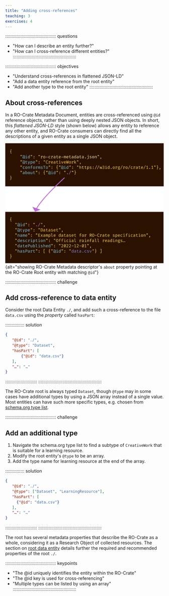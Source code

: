 ```yaml
---
title: "Adding cross-references"
teaching: 3
exercises: 4
---
```

:::::::::::::::::::::::::::::::::::::::: questions
- "How can I describe an entity further?"
- "How can I cross-reference different entities?"
::::::::::::::::::::::::::::::::::::::::::::::::::

:::::::::::::::::::::::::::::::::::::::: objectives
- "Understand cross-references in flattened JSON-LD"
- "Add a data entity reference from the root entity"
- "Add another type to the root entity"
::::::::::::::::::::::::::::::::::::::::::::::::::



## About cross-references

In a RO-Crate Metadata Document,
entities are cross-referenced using `@id` reference objects,
rather than using deeply nested JSON objects.
In short, this _flattened JSON-LD_ style (shown below) allows any entity to reference any other entity,
and RO-Crate consumers can directly find all the descriptions of a given entity as a single JSON object. 

![JSON block with id `ro-crate-metadata.json` has some attributes, `conformsTo` RO-Crate 1.2, and `about` referencing id `./`. In second JSON block with id <code>./</code> we see additional attributes such as its name and description.](fig/introduction-figure-1.svg){alt="showing RO-Crate Metadata descriptor's `about` property pointing at the RO-Crate Root entity with matching `@id`"}

:::::::::::::::::::::::::::::::::::::::: challenge
## Add cross-reference to data entity

Consider the root Data Entity `./`,
and add such a cross-reference to the file `data.csv` using the _property_ called `hasPart`:

:::::::::::::::  solution
```json
{
   "@id": "./",
   "@type": "Dataset",
   "hasPart": [ 
       {"@id": "data.csv"} 
   ],
   "…": "…"
}
```
:::::::::::::::::::::::::
::::::::::::::::::::::::::::::::::::::::::::::::::


The RO-Crate root is always typed `Dataset`,
though `@type` may in some cases have additional types by using a JSON array instead of a single value.
Most entities can have such more specific types,
e.g. chosen from [schema.org type list](https://schema.org/docs/full.html).

:::::::::::::::::::::::::::::::::::::::: challenge
## Add an additional type

1. Navigate the schema.org type list to find a subtype of `CreativeWork` that is suitable for a learning resource.
2. Modify the root entity's `@type` to be an array.
3. Add the type name for learning resource at the end of the array.

:::::::::::::::  solution
```json
{
   "@id": "./",
   "@type": ["Dataset", "LearningResource"],
   "hasPart": [ 
     {"@id": "data.csv"} 
   ],
   "…": "…"
}
```
:::::::::::::::::::::::::
::::::::::::::::::::::::::::::::::::::::::::::::::

The root has several metadata properties that describe the RO-Crate as a whole,
considering it as a Research Object of collected resources.
The section on [root data entity](https://www.researchobject.org/ro-crate/1.1/root-data-entity.html)
details further the required and recommended properties of the root `./`. 

:::::::::::::::::::::::::::::::::::::::: keypoints
- "The @id uniquely identifies the entity within the RO-Crate"
- "The @id key is used for cross-referencing"
- "Multiple types can be listed by using an array"
::::::::::::::::::::::::::::::::::::::::::::::::::


